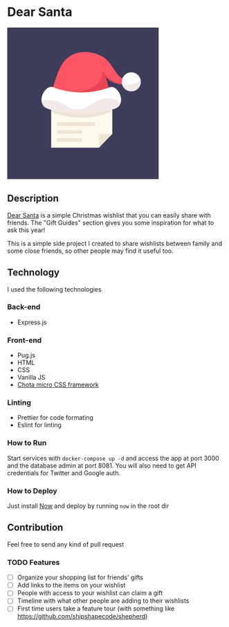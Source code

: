 # Dear Santa

<img src="images/thumbnail.png" />

## Description
[Dear Santa](https://dearsanta.app/) is a simple Christmas wishlist that you can easily share with friends. The "Gift Guides" section gives you some inspiration for what to ask this year!

This is a simple side project I created to share wishlists between family and some close friends, so other people may find it useful too.

## Technology
I used the following technologies

### Back-end
- Express.js

### Front-end
- Pug.js
- HTML
- CSS
- Vanilla JS
- [Chota micro CSS framework](https://jenil.github.io/chota/)

### Linting
- Prettier for code formating
- Eslint for linting

### How to Run
Start services with
`docker-compose up -d`
and access the app at port 3000 and the database admin at port 8081.
You will also need to get API credentials for Twitter and Google auth.

### How to Deploy
Just install [Now](https://zeit.co/now) and deploy by running `now` in the root dir

## Contribution
Feel free to send any kind of pull request

### TODO Features
- [ ] Organize your shopping list for friends' gifts
- [ ] Add links to the items on your wishlist
- [ ] People with access to your wishlist can claim a gift
- [ ] Timeline with what other people are adding to their wishlists
- [ ] First time users take a feature tour (with something like https://github.com/shipshapecode/shepherd)
